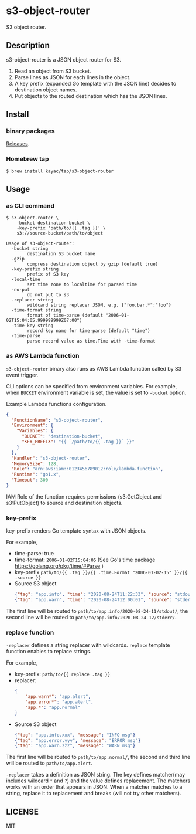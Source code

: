 # s3-object-router

S3 object router.

## Description

s3-object-router is a JSON object router for S3.

1. Read an object from S3 bucket.
1. Parse lines as JSON for each lines in the object.
1. A key prefix (expanded Go template with the JSON line) decides to destination object names.
1. Put objects to the routed destination which has the JSON lines.

## Install

### binary packages

[Releases](https://github.com/kayac/s3-object-router/releases).

### Homebrew tap

```console
$ brew install kayac/tap/s3-object-router
```

## Usage

### as CLI command

```console
$ s3-object-router \
    -bucket destination-bucket \
    -key-prefix 'path/to/{{ .tag }}' \
    s3://source-bucket/path/to/object
```

```
Usage of s3-object-router:
  -bucket string
    	destination S3 bucket name
  -gzip
    	compress destination object by gzip (default true)
  -key-prefix string
    	prefix of S3 key
  -local-time
    	set time zone to localtime for parsed time
  -no-put
    	do not put to s3
  -replacer string
    	wildcard string replacer JSON. e.g. {"foo.bar.*":"foo"}
  -time-format string
    	format of time-parse (default "2006-01-02T15:04:05.999999999Z07:00")
  -time-key string
    	record key name for time-parse (default "time")
  -time-parse
    	parse record value as time.Time with -time-format
```

### as AWS Lambda function

`s3-object-router` binary also runs as AWS Lambda function called by S3 event trigger.

CLI options can be specified from environment variables. For example, when `BUCKET` environment variable is set, the value is set to `-bucket` option.

Example Lambda functions configuration.

```json
{
  "FunctionName": "s3-object-router",
  "Environment": {
    "Variables": {
      "BUCKET": "destination-bucket",
      "KEY_PREFIX": "{{ `/path/to/{{ .tag }}` }}"
    }
  },
  "Handler": "s3-object-router",
  "MemorySize": 128,
  "Role": "arn:aws:iam::0123456789012:role/lambda-function",
  "Runtime": "go1.x",
  "Timeout": 300
}
```

IAM Role of the function requires permissions (s3:GetObject and s3:PutObject) to source and destination objects.

### key-prefix

key-prefix renders Go template syntax with JSON objects.

For example,

- time-parse: true
- time-format: `2006-01-02T15:04:05` (See Go's time package https://golang.org/pkg/time/#Parse )
- key-prefix `path/to/{{ .tag }}/{{ .time.Format "2006-01-02-15" }}/{{ .source }}`
- Source S3 object
  ```json
  {"tag": "app.info", "time": "2020-08-24T11:22:33", "source": "stdout", "message": "xxx"}
  {"tag": "app.warn", "time": "2020-08-24T12:00:01", "source": "stderr", "message": "yyy"}
  ```

The first line will be routed to `path/to/app.info/2020-08-24-11/stdout/`, the second line will be routed to `path/to/app.info/2020-08-24-12/stderr/`.

### replace function

`-replacer` defines a string replacer with wildcards. `replace` template function enables to replace strings.

For example,

- key-prefix: `path/to/{{ replace .tag }}`
- replacer:
    ```json
    {
        "app.warn*": "app.alert",
        "app.error*": "app.alert",
        "app.*": "app.normal"
    }
    ```
- Source S3 object
   ```json
   {"tag": "app.info.xxx", "message": "INFO msg"}
   {"tag": "app.error.yyy", "message": "ERROR msg"}
   {"tag": "app.warn.zzz", "message": "WARN msg"}
   ```

The first line will be routed to `path/to/app.normal/`, the second and third line will be routed to `path/to/app.alert`.

`-replacer` takes a definition as JSON string. The key defines matcher(may includes wildcard `*` and `?`) and the value defines replacement. The matchers works with an order that appears in JSON. When a matcher matches to a string, replace it to replacement and breaks (will not try other matchers).

## LICENSE

MIT
